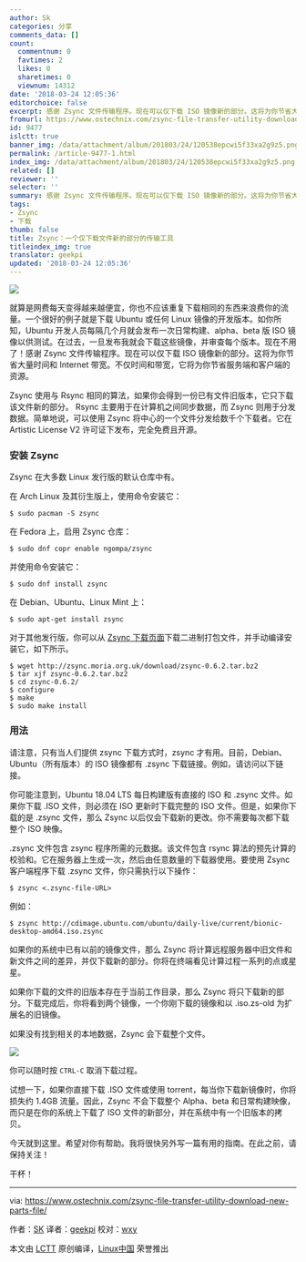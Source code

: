 ```yaml
---
author: Sk
categories: 分享
comments_data: []
count:
  commentnum: 0
  favtimes: 2
  likes: 0
  sharetimes: 0
  viewnum: 14312
date: '2018-03-24 12:05:36'
editorchoice: false
excerpt: 感谢 Zsync 文件传输程序。现在可以仅下载 ISO 镜像新的部分。这将为你节省大量时间和 Internet 带宽。不仅时间和带宽，它将为你节省服务端和客户端的资源。
fromurl: https://www.ostechnix.com/zsync-file-transfer-utility-download-new-parts-file/
id: 9477
islctt: true
banner_img: /data/attachment/album/201803/24/120538epcwi5f33xa2g9z5.png
permalink: /article-9477-1.html
index_img: /data/attachment/album/201803/24/120538epcwi5f33xa2g9z5.png.thumb.jpg
related: []
reviewer: ''
selector: ''
summary: 感谢 Zsync 文件传输程序。现在可以仅下载 ISO 镜像新的部分。这将为你节省大量时间和 Internet 带宽。不仅时间和带宽，它将为你节省服务端和客户端的资源。
tags:
- Zsync
- 下载
thumb: false
title: Zsync：一个仅下载文件新的部分的传输工具
titleindex_img: true
translator: geekpi
updated: '2018-03-24 12:05:36'
---
```


![](/data/attachment/album/201803/24/120538epcwi5f33xa2g9z5.png)


就算是网费每天变得越来越便宜，你也不应该重复下载相同的东西来浪费你的流量。一个很好的例子就是下载 Ubuntu 或任何 Linux 镜像的开发版本。如你所知，Ubuntu 开发人员每隔几个月就会发布一次日常构建、alpha、beta 版 ISO 镜像以供测试。在过去，一旦发布我就会下载这些镜像，并审查每个版本。现在不用了！感谢 Zsync 文件传输程序。现在可以仅下载 ISO 镜像新的部分。这将为你节省大量时间和 Internet 带宽。不仅时间和带宽，它将为你节省服务端和客户端的资源。


Zsync 使用与 Rsync 相同​​的算法，如果你会得到一份已有文件旧版本，它只下载该文件新的部分。 Rsync 主要用于在计算机之间同步数据，而 Zsync 则用于分发数据。简单地说，可以使用 Zsync 将中心的一个文件分发给数千个下载者。它在 Artistic License V2 许可证下发布，完全免费且开源。


### 安装 Zsync


Zsync 在大多数 Linux 发行版的默认仓库中有。


在 Arch Linux 及其衍生版上，使用命令安装它：



```
$ sudo pacman -S zsync

```

在 Fedora 上，启用 Zsync 仓库：



```
$ sudo dnf copr enable ngompa/zsync

```

并使用命令安装它：



```
$ sudo dnf install zsync

```

在 Debian、Ubuntu、Linux Mint 上：



```
$ sudo apt-get install zsync

```

对于其他发行版，你可以从 [Zsync 下载页面](http://zsync.moria.org.uk/downloads)下载二进制打包文件，并手动编译安装它，如下所示。



```
$ wget http://zsync.moria.org.uk/download/zsync-0.6.2.tar.bz2
$ tar xjf zsync-0.6.2.tar.bz2
$ cd zsync-0.6.2/
$ configure
$ make
$ sudo make install

```

### 用法


请注意，只有当人们提供 zsync 下载方式时，zsync 才有用。目前，Debian、Ubuntu（所有版本）的 ISO 镜像都有 .zsync 下载链接。例如，请访问以下链接。


你可能注意到，Ubuntu 18.04 LTS 每日构建版有直接的 ISO 和 .zsync 文件。如果你下载 .ISO 文件，则必须在 ISO 更新时下载完整的 ISO 文件。但是，如果你下载的是 .zsync 文件，那么 Zsync 以后仅会下载新的更改。你不需要每次都下载整个 ISO 映像。


.zsync 文件包含 zsync 程序所需的元数据。该文件包含 rsync 算法的预先计算的校验和。它在服务器上生成一次，然后由任意数量的下载器使用。要使用 Zsync 客户端程序下载 .zsync 文件，你只需执行以下操作：



```
$ zsync <.zsync-file-URL>

```

例如：



```
$ zsync http://cdimage.ubuntu.com/ubuntu/daily-live/current/bionic-desktop-amd64.iso.zsync

```

如果你的系统中已有以前的镜像文件，那么 Zsync 将计算远程服务器中旧文件和新文件之间的差异，并仅下载新的部分。你将在终端看见计算过程一系列的点或星星。


如果你下载的文件的旧版本存在于当前工作目录，那么 Zsync 将只下载新的部分。下载完成后，你将看到两个镜像，一个你刚下载的镜像和以 .iso.zs-old 为扩展名的旧镜像。


如果没有找到相关的本地数据，Zsync 会下载整个文件。


![](/data/attachment/album/201803/24/120539ptzmrmpwvbm2rwzm.png)


你可以随时按 `CTRL-C` 取消下载过程。


试想一下，如果你直接下载 .ISO 文件或使用 torrent，每当你下载新镜像时，你将损失约 1.4GB 流量。因此，Zsync 不会下载整个 Alpha、beta 和日常构建映像，而只是在你的系统上下载了 ISO 文件的新部分，并在系统中有一个旧版本的拷贝。


今天就到这里。希望对你有帮助。我将很快另外写一篇有用的指南。在此之前，请保持关注！


干杯！




---


via: <https://www.ostechnix.com/zsync-file-transfer-utility-download-new-parts-file/>


作者：[SK](https://www.ostechnix.com/author/sk/) 译者：[geekpi](https://github.com/geekpi) 校对：[wxy](https://github.com/wxy)


本文由 [LCTT](https://github.com/LCTT/TranslateProject) 原创编译，[Linux中国](https://linux.cn/) 荣誉推出